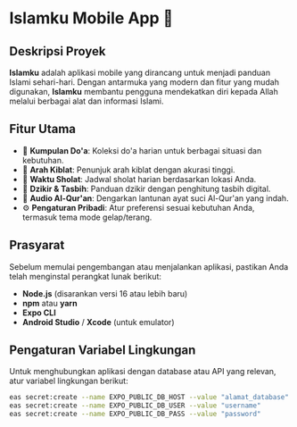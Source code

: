 # Islamku Mobile App 🌙

## Deskripsi Proyek

**Islamku** adalah aplikasi mobile yang dirancang untuk menjadi panduan Islami sehari-hari. Dengan antarmuka yang modern dan fitur yang mudah digunakan, **Islamku** membantu pengguna mendekatkan diri kepada Allah melalui berbagai alat dan informasi Islami.

## Fitur Utama

- 📖 **Kumpulan Do'a**: Koleksi do'a harian untuk berbagai situasi dan kebutuhan.
- 🕋 **Arah Kiblat**: Penunjuk arah kiblat dengan akurasi tinggi.
- 🕌 **Waktu Sholat**: Jadwal sholat harian berdasarkan lokasi Anda.
- 📿 **Dzikir & Tasbih**: Panduan dzikir dengan penghitung tasbih digital.
- 🎵 **Audio Al-Qur'an**: Dengarkan lantunan ayat suci Al-Qur'an yang indah.
- ⚙️ **Pengaturan Pribadi**: Atur preferensi sesuai kebutuhan Anda, termasuk tema mode gelap/terang.

## Prasyarat

Sebelum memulai pengembangan atau menjalankan aplikasi, pastikan Anda telah menginstal perangkat lunak berikut:

- **Node.js** (disarankan versi 16 atau lebih baru)
- **npm** atau **yarn**
- **Expo CLI**
- **Android Studio** / **Xcode** (untuk emulator)

## Pengaturan Variabel Lingkungan

Untuk menghubungkan aplikasi dengan database atau API yang relevan, atur variabel lingkungan berikut:
```bash
eas secret:create --name EXPO_PUBLIC_DB_HOST --value "alamat_database"
eas secret:create --name EXPO_PUBLIC_DB_USER --value "username"
eas secret:create --name EXPO_PUBLIC_DB_PASS --value "password"
